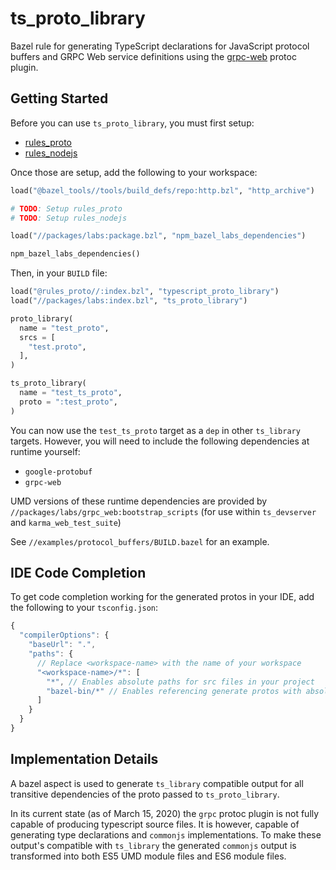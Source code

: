 # ts_proto_library

Bazel rule for generating TypeScript declarations for JavaScript protocol buffers 
and GRPC Web service definitions using the [grpc-web](https://github.com/grpc/grpc-web)
protoc plugin.

## Getting Started

Before you can use `ts_proto_library`, you must first setup:

- [rules_proto](https://github.com/bazelbuild/rules_proto)
- [rules_nodejs](https://github.com/bazelbuild/rules_nodejs)

Once those are setup, add the following to your workspace:

```python
load("@bazel_tools//tools/build_defs/repo:http.bzl", "http_archive")

# TODO: Setup rules_proto
# TODO: Setup rules_nodejs

load("//packages/labs:package.bzl", "npm_bazel_labs_dependencies")

npm_bazel_labs_dependencies()
```

Then, in your `BUILD` file:

```python
load("@rules_proto//:index.bzl", "typescript_proto_library")
load("//packages/labs:index.bzl", "ts_proto_library")

proto_library(
  name = "test_proto",
  srcs = [
    "test.proto",
  ],
)

ts_proto_library(
  name = "test_ts_proto",
  proto = ":test_proto",
)
```

You can now use the `test_ts_proto` target as a `dep` in other `ts_library` targets. However, you will need to include the following dependencies at runtime yourself:

- `google-protobuf`
- `grpc-web`

UMD versions of these runtime dependencies are provided by `//packages/labs/grpc_web:bootstrap_scripts` (for use within `ts_devserver` and `karma_web_test_suite`)

See `//examples/protocol_buffers/BUILD.bazel` for an example.

## IDE Code Completion

To get code completion working for the generated protos in your IDE, add the following to your
`tsconfig.json`:

```js
{
  "compilerOptions": {
    "baseUrl": ".",
    "paths": {
      // Replace <workspace-name> with the name of your workspace
      "<workspace-name>/*": [
        "*", // Enables absolute paths for src files in your project
        "bazel-bin/*" // Enables referencing generate protos with absolute paths
      ]
    }
  }
}
```

## Implementation Details
A bazel aspect is used to generate `ts_library` compatible output for all transitive
dependencies of the proto passed to `ts_proto_library`.

In its current state (as of March 15, 2020) the `grpc` protoc plugin is not fully capable of
producing typescript source files. It is however, capable of generating type declarations and
`commonjs` implementations. To make these output's compatible with `ts_library` the generated
`commonjs` output is transformed into both ES5 UMD module files and ES6 module files.
